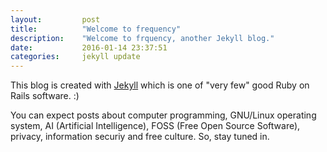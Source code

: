 ```yaml
---
layout:         post
title:          "Welcome to frequency"
description:    "Welcome to frquency, another Jekyll blog."
date:           2016-01-14 23:37:51
categories:     jekyll update
---
```

This blog is created with [Jekyll][jekyll] which is one of "very few" good Ruby on Rails software. :)

You can expect posts about computer programming, GNU/Linux operating system, AI (Artificial Intelligence), FOSS (Free Open Source Software), privacy, information securiy and free culture. So, stay tuned in.

[jekyll]:   http://jekyllrb.com

